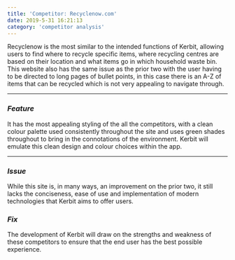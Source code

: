 ```yaml
---
title: 'Competitor: Recyclenow.com'
date: 2019-5-31 16:21:13
category: 'competitor analysis'
---
```


Recyclenow is the most similar to the intended functions of Kerbit, allowing users to find where to recycle specific items, where recycling centres are based on their location and what items go in which household waste bin.
This website also has the same issue as the prior two with the user having to be directed to long pages of bullet points, in this case there is an A-Z of items that can be recycled which is not very appealing to navigate through.

---

### _Feature_

It has the most appealing styling of the all the competitors, with a clean colour palette used consistently throughout the site and uses green shades throughout to bring in the connotations of the environment. Kerbit will emulate this clean design and colour choices within the app.

---

### _Issue_

While this site is, in many ways, an improvement on the prior two, it still lacks the conciseness, ease of use and implementation of modern technologies that Kerbit aims to offer users.

### _Fix_

The development of Kerbit will draw on the strengths and weakness of these competitors to ensure that the end user has the best possible experience.
